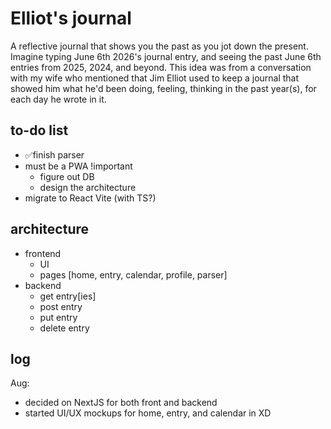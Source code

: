 # Elliot's journal

A reflective journal that shows you the past as you jot down the present. Imagine typing June 6th 2026's journal entry, and seeing the past June 6th entries from 2025, 2024, and beyond.
This idea was from a conversation with my wife who mentioned that Jim Elliot used to keep a journal that showed him what he'd been doing, feeling, thinking in the past year(s), for each day he wrote in it.

## to-do list

- ✅finish parser
- must be a PWA !important
  - figure out DB
  - design the architecture
- migrate to React Vite (with TS?)

## architecture

- frontend
  - UI
  - pages [home, entry, calendar, profile, parser]
- backend
  - get entry[ies]
  - post entry
  - put entry
  - delete entry

## log

Aug:

- decided on NextJS for both front and backend
- started UI/UX mockups for home, entry, and calendar in XD
